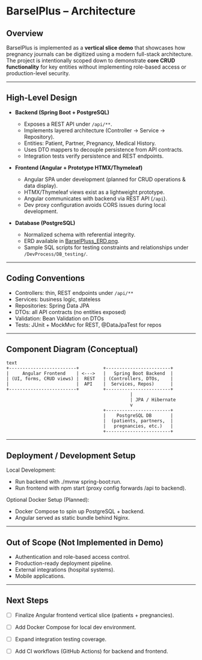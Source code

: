 # BarselPlus – Architecture

## Overview
BarselPlus is implemented as a **vertical slice demo** that showcases how pregnancy journals can be digitized using a modern 
full-stack architecture. The project is intentionally scoped down to demonstrate **core CRUD functionality** for key entities 
without implementing role-based access or production-level security.

---

## High-Level Design
- **Backend (Spring Boot + PostgreSQL)**  
  - Exposes a REST API under `/api/**`.  
  - Implements layered architecture (Controller → Service → Repository).  
  - Entities: Patient, Partner, Pregnancy, Medical History.  
  - Uses DTO mappers to decouple persistence from API contracts.  
  - Integration tests verify persistence and REST endpoints.  

- **Frontend (Angular + Prototype HTMX/Thymeleaf)**  
  - Angular SPA under development (planned for CRUD operations & data display).  
  - HTMX/Thymeleaf views exist as a lightweight prototype.  
  - Angular communicates with backend via REST API (`/api`).  
  - Dev proxy configuration avoids CORS issues during local development.  

- **Database (PostgreSQL)**  
  - Normalized schema with referential integrity.  
  - ERD available in [BarselPluss_ERD.png](./BarselPluss_ERD.png).  
  - Sample SQL scripts for testing constraints and relationships under `/DevProcess/DB_testing/`.  

---

## Coding Conventions
- Controllers: thin, REST endpoints under `/api/**`
- Services: business logic, stateless
- Repositories: Spring Data JPA
- DTOs: all API contracts (no entities exposed)
- Validation: Bean Validation on DTOs
- Tests: JUnit + MockMvc for REST, @DataJpaTest for repos

---

## Component Diagram (Conceptual)
```
text
+-------------------------+         +------------------------+
|     Angular Frontend    | <--->   |   Spring Boot Backend  |
| (UI, forms, CRUD views) |  REST   | (Controllers, DTOs,    |
|                         |  API    |  Services, Repos)      |
+-------------------------+         +------------------------+
                                              |
                                              | JPA / Hibernate
                                              v
                                    +------------------------+
                                    |    PostgreSQL DB       |
                                    |  (patients, partners,  |
                                    |   pregnancies, etc.)   |
                                    +------------------------+
```

---

## Deployment / Development Setup
Local Development:
 - Run backend with ./mvnw spring-boot:run.
 - Run frontend with npm start (proxy config forwards /api to backend). </br>

Optional Docker Setup (Planned):
 - Docker Compose to spin up PostgreSQL + backend.
 - Angular served as static bundle behind Nginx.

---

## Out of Scope (Not Implemented in Demo)
 - Authentication and role-based access control.
 - Production-ready deployment pipeline.
 - External integrations (hospital systems).
 - Mobile applications.

---

## Next Steps
- [ ] Finalize Angular frontend vertical slice (patients + pregnancies).
- [ ] Add Docker Compose for local dev environment.
- [ ] Expand integration testing coverage.
- [ ] Add CI workflows (GitHub Actions) for backend and frontend.







